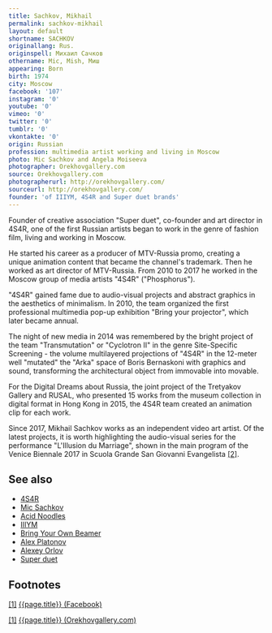 ```yaml
---
title: Sachkov, Mikhail
permalink: sachkov-mikhail
layout: default
shortname: SACHKOV
originallang: Rus.
originspell: Михаил Сачков
othername: Mic, Mish, Миш
appearing: Born
birth: 1974
city: Moscow
facebook: '107'
instagram: '0'
youtube: '0'
vimeo: '0'
twitter: '0'
tumblr: '0'
vkontakte: '0'
origin: Russian
profession: multimedia artist working and living in Moscow
photo: Mic Sachkov and Angela Moiseeva
photographer: Orekhovgallery.com
source: Orekhovgallery.com
photographerurl: http://orekhovgallery.com/
sourceurl: http://orekhovgallery.com/
founder: 'of IIIYM, 4S4R and Super duet brands'
---
```


Founder of creative association "Super duet", co-founder and art director in 4S4R, one of the first Russian artists began to work in the genre of fashion film, living and working in Moscow.

He started his career as a producer of MTV-Russia promo, creating a unique animation content that became the channel's trademark. Then he worked as art director of MTV-Russia. From 2010 to 2017 he worked in the Moscow group of media artists "4S4R" ("Phosphorus").

"4S4R" gained fame due to audio-visual projects and abstract graphics in the aesthetics of minimalism. In 2010, the team organized the first professional multimedia pop-up exhibition "Bring your projector", which later became annual.

The night of new media in 2014 was remembered by the bright project of the team "Transmutation" or "Cyclotron II" in the genre Site-Specific Screening - the volume multilayered projections of "4S4R" in the 12-meter well "mutated" the "Arka" space of Boris Bernaskoni with graphics and sound, transforming the architectural object from immovable into movable.

For the Digital Dreams about Russia, the joint project of the Tretyakov Gallery and RUSAL, who presented 15 works from the museum collection in digital format in Hong Kong in 2015, the 4S4R team created an animation clip for each work.

Since 2017, Mikhail Sachkov works as an independent video art artist. Of the latest projects, it is worth highlighting the audio-visual series for the performance "L'Illusion du Marriage", shown in the main program of the Venice Biennale 2017 in Scuola Grande San Giovanni Evangelista <span id="a2">[\[2\]](#f2)</span>.

## See also

+ [4S4R](index)
+ [Mic Sachkov](sachkov-mikhail)
+ [Acid Noodles](index)
+ [IIIYM](index)
+ [Bring Your Own Beamer](index)
+ [Alex Platonov](index)
+ [Alexey Orlov](index)
+ [Super duet](super-duet)

## Footnotes

[[1]](#a1) <span id="f1"></span> [{{page.title}} (Facebook)](index)

[[1]](#a1) <span id="f1"></span> [{{page.title}} (Orekhovgallery.com)](http://orekhovgallery.com/artist/4/)

